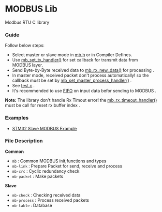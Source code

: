 # MODBUS Lib
Modbus RTU C library

### Guide 
Follow below steps:
- Select master or slave mode in [mb.h](https://github.com/liyanboy74/modbus/blob/a743aaea0edec93026f17e09d0ca442f9a532cf7/mb.h#L16) or in Compiler Defines.
- Use [mb_set_tx_handler()](https://github.com/liyanboy74/modbus/blob/a743aaea0edec93026f17e09d0ca442f9a532cf7/mb.h#L88) for set callback for transmit data from MODBUS layer.
- Send Byte-by-Byte received data to [mb_rx_new_data()](https://github.com/liyanboy74/modbus/blob/a743aaea0edec93026f17e09d0ca442f9a532cf7/mb.h#L90) for processing .
- In master mode, received packet don't process automatically! so the callback must be set by [mb_set_master_process_handler()](https://github.com/liyanboy74/modbus/blob/a743aaea0edec93026f17e09d0ca442f9a532cf7/mb.h#L86) .
- See [test.c](test.c) .
- It's recommended to use [FIFO](https://github.com/liyanboy74/fifo) on input data befor sending to MODBUS .

**Note:** The library don't handle Rx Timout error! the [mb_rx_timeout_handler()](https://github.com/liyanboy74/modbus/blob/aa819b01d9e52f9a2ba2f8f34170322398494f82/mb.h#L88) must be call for reset rx buffer index .

### Examples
- [STM32 Slave MODBUS Example](https://github.com/liyanboy74/modbus-stm32-slave-example.git)

### File Description
**Common**
- `mb` : Common MODBUS init,functions and types
- `mb-link` : Prepare Packet for send, receive and process
- `mb-crc` : Cyclic redundancy check
- `mb-packet` : Make packets

**Slave**
- `mb-check` : Checking received data
- `mb-process` : Process received packets
- `mb-table` : Database

